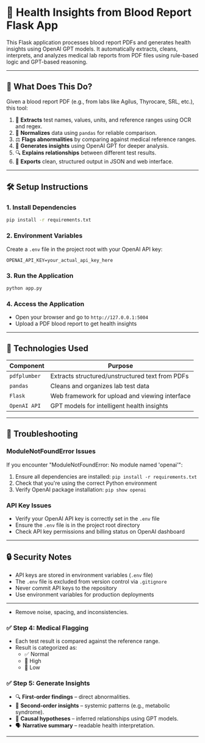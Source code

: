 # 🧪 Health Insights from Blood Report Flask App

This Flask application processes blood report PDFs and generates health insights using OpenAI GPT models. It automatically extracts, cleans, interprets, and analyzes medical lab reports from PDF files using rule-based logic and GPT-based reasoning.

---

## 🚀 What Does This Do?

Given a blood report PDF (e.g., from labs like Agilus, Thyrocare, SRL, etc.), this tool:

1. 🧾 **Extracts** test names, values, units, and reference ranges using OCR and regex.
2. 🧼 **Normalizes** data using `pandas` for reliable comparison.
3. ⚖️ **Flags abnormalities** by comparing against medical reference ranges.
4. 🧠 **Generates insights** using OpenAI GPT for deeper analysis.
5. 🔍 **Explains relationships** between different test results.
6. 🧾 **Exports** clean, structured output in JSON and web interface.

---

## 🛠️ Setup Instructions

### 1. Install Dependencies
```bash
pip install -r requirements.txt
```

### 2. Environment Variables
Create a `.env` file in the project root with your OpenAI API key:
```env
OPENAI_API_KEY=your_actual_api_key_here
```

### 3. Run the Application
```bash
python app.py
```

### 4. Access the Application
- Open your browser and go to `http://127.0.0.1:5004`
- Upload a PDF blood report to get health insights

---

## 🧱 Technologies Used

| Component     | Purpose                                           |
|--------------|---------------------------------------------------|
| `pdfplumber`  | Extracts structured/unstructured text from PDFs   |
| `pandas`      | Cleans and organizes lab test data                |
| `Flask`       | Web framework for upload and viewing interface    |
| `OpenAI API`  | GPT models for intelligent health insights        |

---

## 🔧 Troubleshooting

### ModuleNotFoundError Issues
If you encounter "ModuleNotFoundError: No module named 'openai'":
1. Ensure all dependencies are installed: `pip install -r requirements.txt`
2. Check that you're using the correct Python environment
3. Verify OpenAI package installation: `pip show openai`



### API Key Issues
- Verify your OpenAI API key is correctly set in the `.env` file
- Ensure the `.env` file is in the project root directory
- Check API key permissions and billing status on OpenAI dashboard

---

## 🔒 Security Notes

- API keys are stored in environment variables (`.env` file)
- The `.env` file is excluded from version control via `.gitignore`
- Never commit API keys to the repository
- Use environment variables for production deployments

---
- Remove noise, spacing, and inconsistencies.

### ✅ Step 4: Medical Flagging
- Each test result is compared against the reference range.
- Result is categorized as:
  - ✅ Normal
  - 🔺 High
  - 🔻 Low

### ✅ Step 5: Generate Insights
- 🔍 **First-order findings** – direct abnormalities.
- 🧠 **Second-order insights** – systemic patterns (e.g., metabolic syndrome).
- 🔄 **Causal hypotheses** – inferred relationships using GPT models.
- 🗣️ **Narrative summary** – readable health interpretation.

---

